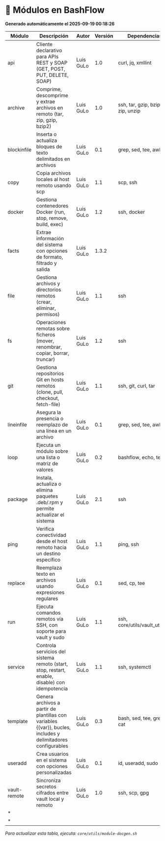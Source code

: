 # 🧩 Módulos en BashFlow

**Generado automáticamente el 2025-09-19 00:18:26**

| Módulo | Descripción | Autor | Versión | Dependencias |
|--------|-------------|-------|---------|---------------|
| api | Cliente declarativo para APIs REST y SOAP (GET, POST, PUT, DELETE, SOAP) | Luis GuLo | 1.0 | curl, jq, xmllint |
| archive | Comprime, descomprime y extrae archivos en remoto (tar, zip, gzip, bzip2) | Luis GuLo | 1.0 | ssh, tar, gzip, bzip2, zip, unzip |
| blockinfile | Inserta o actualiza bloques de texto delimitados en archivos | Luis GuLo | 0.1 | grep, sed, tee, awk |
| copy | Copia archivos locales al host remoto usando scp | Luis GuLo | 1.1 | scp, ssh |
| docker | Gestiona contenedores Docker (run, stop, remove, build, exec) | Luis GuLo | 1.2 | ssh, docker |
| facts | Extrae información del sistema con opciones de formato, filtrado y salida | Luis GuLo | 1.3.2 |  |
| file | Gestiona archivos y directorios remotos (crear, eliminar, permisos) | Luis GuLo | 1.1 | ssh |
| fs | Operaciones remotas sobre ficheros (mover, renombrar, copiar, borrar, truncar) | Luis GuLo | 1.2 | ssh |
| git | Gestiona repositorios Git en hosts remotos (clone, pull, checkout, fetch-file) | Luis GuLo | 1.1 | ssh, git, curl, tar |
| lineinfile | Asegura la presencia o reemplazo de una línea en un archivo | Luis GuLo | 0.1 | grep, sed, tee, awk |
| loop | Ejecuta un módulo sobre una lista o matriz de valores | Luis GuLo | 0.2 | bashflow, echo, tee |
| package | Instala, actualiza o elimina paquetes .deb/.rpm y permite actualizar el sistema | Luis GuLo | 2.1 | ssh |
| ping | Verifica conectividad desde el host remoto hacia un destino específico | Luis GuLo | 1.1 | ping, ssh |
| replace | Reemplaza texto en archivos usando expresiones regulares | Luis GuLo | 0.1 | sed, cp, tee |
| run | Ejecuta comandos remotos vía SSH, con soporte para vault y sudo | Luis GuLo | 1.1 | ssh, core/utils/vault_utils.sh |
| service | Controla servicios del sistema remoto (start, stop, restart, enable, disable) con idempotencia | Luis GuLo | 1.1 | ssh, systemctl |
| template | Genera archivos a partir de plantillas con variables {{var}}, bucles, includes y delimitadores configurables | Luis GuLo | 0.3 | bash, sed, tee, grep, cat |
| useradd | Crea usuarios en el sistema con opciones personalizadas | Luis GuLo | 0.1 | id, useradd, sudo |
| vault-remote | Sincroniza secretos cifrados entre vault local y remoto | Luis GuLo | 1.0 | ssh, scp, gpg |
| * |  |  |  |  |
| * |  |  |  |  |

_Para actualizar esta tabla, ejecuta: `core/utils/module-docgen.sh`_
